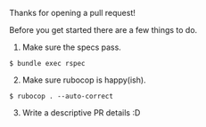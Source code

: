 Thanks for opening a pull request!

Before you get started there are a few things to do.

1. Make sure the specs pass.

  `$ bundle exec rspec`

2. Make sure rubocop is happy(ish).

  `$ rubocop . --auto-correct`

3. Write a descriptive PR details :D
